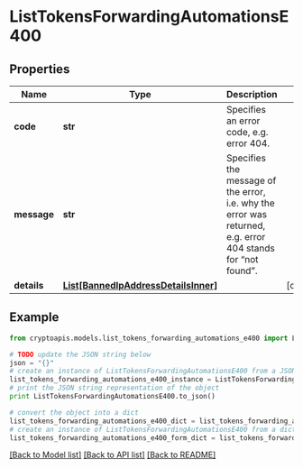 # ListTokensForwardingAutomationsE400


## Properties
Name | Type | Description | Notes
------------ | ------------- | ------------- | -------------
**code** | **str** | Specifies an error code, e.g. error 404. | 
**message** | **str** | Specifies the message of the error, i.e. why the error was returned, e.g. error 404 stands for “not found”. | 
**details** | [**List[BannedIpAddressDetailsInner]**](BannedIpAddressDetailsInner.md) |  | [optional] 

## Example

```python
from cryptoapis.models.list_tokens_forwarding_automations_e400 import ListTokensForwardingAutomationsE400

# TODO update the JSON string below
json = "{}"
# create an instance of ListTokensForwardingAutomationsE400 from a JSON string
list_tokens_forwarding_automations_e400_instance = ListTokensForwardingAutomationsE400.from_json(json)
# print the JSON string representation of the object
print ListTokensForwardingAutomationsE400.to_json()

# convert the object into a dict
list_tokens_forwarding_automations_e400_dict = list_tokens_forwarding_automations_e400_instance.to_dict()
# create an instance of ListTokensForwardingAutomationsE400 from a dict
list_tokens_forwarding_automations_e400_form_dict = list_tokens_forwarding_automations_e400.from_dict(list_tokens_forwarding_automations_e400_dict)
```
[[Back to Model list]](../README.md#documentation-for-models) [[Back to API list]](../README.md#documentation-for-api-endpoints) [[Back to README]](../README.md)



